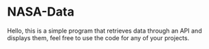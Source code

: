 # NASA-Data
Hello, this is a simple program that retrieves data through an API and displays them, feel free to use the code for any of your projects. 
